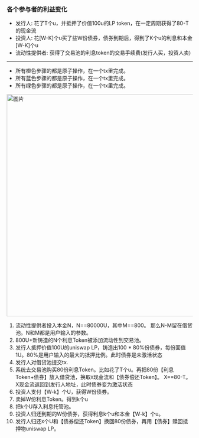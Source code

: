 ### 各个参与者的利益变化
- 发行人: 花了T个u，并抵押了价值100u的LP token，在一定周期获得了80-T的现金流
- 投资人: 花[W-K]个u买了些W份债券，债券到期后，得到了K个u的利息和本金[W-K]个u
- 流动性提供者: 获得了交易池的利息token的交易手续费(发行人买，投资人卖)
___
- 所有橙色步骤的都是原子操作，在一个tx里完成。
- 所有蓝色步骤的都是原子操作，在一个tx里完成。
- 所有绿色步骤的都是原子操作，在一个tx里完成。

<img width="602" alt="图片" src="https://user-images.githubusercontent.com/36867992/121283557-ee051380-c90d-11eb-9d65-989d0ae2eaf3.png">


1. 流动性提供者投入本金N，N==80000U，其中M==800。 那么N-M留在借贷池。N和M都是用户输入的参数。
2. 800U+新铸造的N个利息Token被添加流动性到交易池。
3. 发行人抵押价值100U的uniswap LP，铸造出100 * 80%份债券，每份面值1U。80%是用户输入的最大的抵押比例。此时债券是未激活状态
4. 发行人对借贷池提交tx.
5. 系统去交易池购买80份利息Token。比如花了T个u。再把80份【利息Token+债券】放入借贷池，换取```X```现金流和【债券偿还Token】。 X==80-T。X现金流返回到发行人地址，此时债券变为激活状态
6. 投资人支付【W-k】个U，获得W份债券。
7. 卖掉W份利息Token。得到k个u
8. 把k个U存入利息托管池。
9. 投资人归还到期的W份债券，获得利息k个u和本金【W-k】个u。
10. 发行人归还```X```个U和【债券偿还Token】换回80份债券，再用【债券】赎回抵押物uniswap LP。
